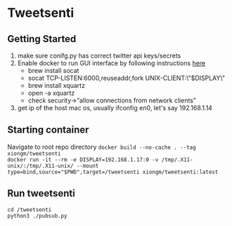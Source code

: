 # Tweetsenti

## Getting Started
1. make sure conifg.py has correct twitter api keys/secrets
2. Enable docker to run GUI interface by following instructions [here](https://cntnr.io/running-guis-with-docker-on-mac-os-x-a14df6a76efc)
   * brew install socat 
   * socat TCP-LISTEN:6000,reuseaddr,fork UNIX-CLIENT:\\"$DISPLAY\\"
   * brew install xquartz
   * open -a xquartz
   * check security->“allow connections from network clients”
3. get ip of the host mac os, usually ifconfig en0, let's say 192.168.1.14


## Starting container
Navigate to root repo directory
`docker build --no-cache . --tag xiongm/tweetsenti`  
`docker run -it --rm -e DISPLAY=192.168.1.17:0 -v /tmp/.X11-unix/:/tmp/.X11-unix/ --mount type=bind,source="$PWD",target=/tweetsenti xiongm/tweetsenti:latest`


## Run tweetsenti
`cd /tweetsenti`  
`python3 ./pubsub.py`

